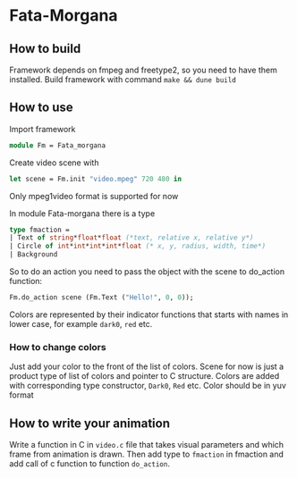 # Fata-Morgana

## How to build
Framework depends on fmpeg and freetype2, so you need to have them installed.
Build framework with command `make && dune build`

## How to use
Import framework
```ocaml
module Fm = Fata_morgana
```

Create video scene with
```ocaml
let scene = Fm.init "video.mpeg" 720 480 in
```
Only mpeg1video format is supported for now

In module Fata-morgana there is a type
```ocaml
type fmaction =
| Text of string*float*float (*text, relative x, relative y*)
| Circle of int*int*int*int*float (* x, y, radius, width, time*)
| Background
```

So to do an action you need to pass the object with the scene to do_action
function:
```ocaml
Fm.do_action scene (Fm.Text ("Hello!", 0, 0));
```

Colors are represented by their indicator functions that starts with names in
lower case, for example `dark0`, `red` etc.

### How to change colors
Just add your color to the front of the list of colors. Scene for now is
just a product type of list of colors and pointer to C structure. Colors are
added with corresponding type constructor, `Dark0`, `Red` etc. Color should
be in yuv format

## How to write your animation
Write a function in C in `video.c` file that takes visual parameters and which
frame from animation is drawn. Then add type to `fmaction` in fmaction and
add call of c function to function `do_action`.
